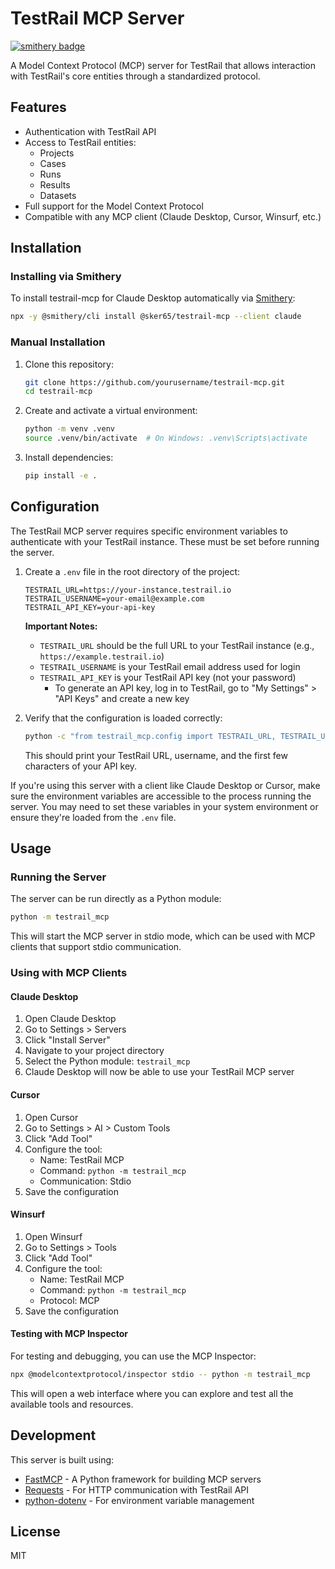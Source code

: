 # TestRail MCP Server

[![smithery badge](https://smithery.ai/badge/@sker65/testrail-mcp)](https://smithery.ai/server/@sker65/testrail-mcp)

A Model Context Protocol (MCP) server for TestRail that allows interaction with TestRail's core entities through a standardized protocol.

## Features

- Authentication with TestRail API
- Access to TestRail entities:
  - Projects
  - Cases
  - Runs
  - Results
  - Datasets
- Full support for the Model Context Protocol
- Compatible with any MCP client (Claude Desktop, Cursor, Winsurf, etc.)

## Installation

### Installing via Smithery

To install testrail-mcp for Claude Desktop automatically via [Smithery](https://smithery.ai/server/@sker65/testrail-mcp):

```bash
npx -y @smithery/cli install @sker65/testrail-mcp --client claude
```

### Manual Installation
1. Clone this repository:
   ```bash
   git clone https://github.com/yourusername/testrail-mcp.git
   cd testrail-mcp
   ```

2. Create and activate a virtual environment:
   ```bash
   python -m venv .venv
   source .venv/bin/activate  # On Windows: .venv\Scripts\activate
   ```

3. Install dependencies:
   ```bash
   pip install -e .
   ```

## Configuration

The TestRail MCP server requires specific environment variables to authenticate with your TestRail instance. These must be set before running the server.

1. Create a `.env` file in the root directory of the project:
   ```
   TESTRAIL_URL=https://your-instance.testrail.io
   TESTRAIL_USERNAME=your-email@example.com
   TESTRAIL_API_KEY=your-api-key
   ```

   **Important Notes:**
   - `TESTRAIL_URL` should be the full URL to your TestRail instance (e.g., `https://example.testrail.io`)
   - `TESTRAIL_USERNAME` is your TestRail email address used for login
   - `TESTRAIL_API_KEY` is your TestRail API key (not your password)
     - To generate an API key, log in to TestRail, go to "My Settings" > "API Keys" and create a new key

2. Verify that the configuration is loaded correctly:
   ```bash
   python -c "from testrail_mcp.config import TESTRAIL_URL, TESTRAIL_USERNAME, TESTRAIL_API_KEY; print(f'URL: {TESTRAIL_URL}, Username: {TESTRAIL_USERNAME}, API Key: {TESTRAIL_API_KEY[:5]}...')"
   ```
   
   This should print your TestRail URL, username, and the first few characters of your API key.

If you're using this server with a client like Claude Desktop or Cursor, make sure the environment variables are accessible to the process running the server. You may need to set these variables in your system environment or ensure they're loaded from the `.env` file.

## Usage

### Running the Server

The server can be run directly as a Python module:

```bash
python -m testrail_mcp
```

This will start the MCP server in stdio mode, which can be used with MCP clients that support stdio communication.

### Using with MCP Clients

#### Claude Desktop

1. Open Claude Desktop
2. Go to Settings > Servers
3. Click "Install Server"
4. Navigate to your project directory
5. Select the Python module: `testrail_mcp`
6. Claude Desktop will now be able to use your TestRail MCP server

#### Cursor

1. Open Cursor
2. Go to Settings > AI > Custom Tools
3. Click "Add Tool"
4. Configure the tool:
   - Name: TestRail MCP
   - Command: `python -m testrail_mcp`
   - Communication: Stdio
5. Save the configuration

#### Winsurf

1. Open Winsurf
2. Go to Settings > Tools
3. Click "Add Tool"
4. Configure the tool:
   - Name: TestRail MCP
   - Command: `python -m testrail_mcp`
   - Protocol: MCP
5. Save the configuration

#### Testing with MCP Inspector

For testing and debugging, you can use the MCP Inspector:

```bash
npx @modelcontextprotocol/inspector stdio -- python -m testrail_mcp
```

This will open a web interface where you can explore and test all the available tools and resources.

## Development

This server is built using:

- [FastMCP](https://github.com/jlowin/fastmcp) - A Python framework for building MCP servers
- [Requests](https://requests.readthedocs.io/) - For HTTP communication with TestRail API
- [python-dotenv](https://github.com/theskumar/python-dotenv) - For environment variable management

## License

MIT
